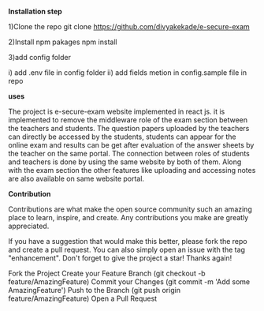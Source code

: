 **Installation step**

1)Clone the repo 
git clone https://github.com/divyakekade/e-secure-exam

2)Install npm pakages 
 npm install 

3)add config folder
 
 i) add .env file in config folder 
 ii) add fields metion in config.sample file in repo 

**uses**

The project is e-secure-exam website implemented in react js. it is implemented to remove the middleware role of the exam section between the teachers and students. The question papers uploaded by the teachers can directly be accessed by the students, students can appear for the online exam and results can be get after evaluation of the answer sheets by the teacher on the same portal. The connection between roles of students and teachers is done by using the same website by both of them. Along with the exam section the other features like uploading and accessing notes are also available on same website portal.

**Contribution**


Contributions are what make the open source community such an amazing place to learn, inspire, and create. Any contributions you make are greatly appreciated.

If you have a suggestion that would make this better, please fork the repo and create a pull request. You can also simply open an issue with the tag "enhancement". Don't forget to give the project a star! Thanks again!

Fork the Project
Create your Feature Branch (git checkout -b feature/AmazingFeature)
Commit your Changes (git commit -m 'Add some AmazingFeature')
Push to the Branch (git push origin feature/AmazingFeature)
Open a Pull Request





